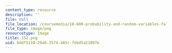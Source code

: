 ```yaml
---
content_type: resource
description: ''
file: null
file_location: /coursemedia/18-600-probability-and-random-variables-fall-2019/bddf521020a62574485cfebd5a21097e_152.png
file_type: image/png
resourcetype: Image
title: 152.png
uid: bddf5210-20a6-2574-485c-febd5a21097e
---
```

